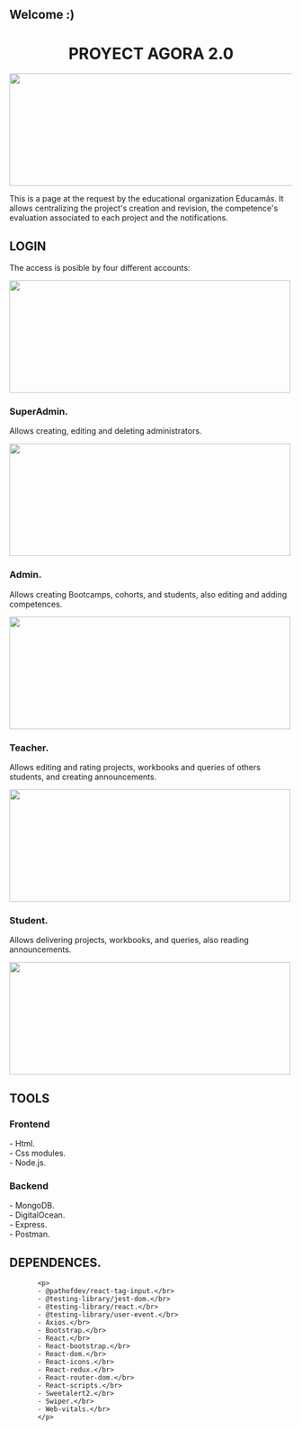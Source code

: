## Welcome :)

<h1 align="center">PROYECT AGORA 2.0</h1>

<img src="http://drive.google.com/uc?export=view&id=10Q0O26cR0GZZ5Ubaa7YZhSglSWjFaKRN" height="200px" width="650px" align="center">

<p>This is a page at the request by the educational organization Educamás. It allows centralizing the project's creation and revision, the competence's evaluation associated to each project and the notifications.</p>

<h2>LOGIN</h2>
<p>The access is posible by four different accounts:</p>
<img src="http://drive.google.com/uc?export=1VfOr1NTS5OZ4CkLkakPsUaK0OAAlN5Y1" height="200px" width="500px">

<h3>SuperAdmin.</h3>
<p>Allows creating, editing and deleting administrators.</p>
<img src="http://drive.google.com/uc?export=16sfgi5NHPjy_AeNHUKfoo8F9xE0S2cez" height="200px" width="500px" >

<h3>Admin.</h3>
<p>Allows creating Bootcamps, cohorts, and students, also editing and adding competences.</p>
<img src="http://drive.google.com/uc?export=1KQC5e298WV6rre7nl2hB5KgnN_gku7Lg" height="200px" width="500px" >

<h3>Teacher.</h3>
<p>Allows editing and rating projects, workbooks and queries of others students, and creating announcements.</p>
<img src="http://drive.google.com/uc?export=1al2LCSfTPtakYNTK7EFr9yr1HaSyDKv-" height="200px" width="500px" >

<h3>Student.</h3>
<p>Allows delivering projects, workbooks, and queries, also reading announcements.</p>
<img src="12eoQR8cI1sWvvwP6kiDmDtE5Z6jgUrHt" height="200px" width="500px">

<h2>TOOLS</h2>
<h3>Frontend</h3>
<p> 
       - Html.</br>
       - Css modules.</br>
       - Node.js.</br>     
</p>
<h3>Backend</h3>
       - MongoDB.</br>
       - DigitalOcean.</br>
       - Express.</br>
       - Postman.</br>
 </p>
 
 <h2>DEPENDENCES.</h2>
 
           <p>
           - @pathofdev/react-tag-input.</br>
           - @testing-library/jest-dom.</br>
           - @testing-library/react.</br>
           - @testing-library/user-event.</br>
           - Axios.</br>
           - Bootstrap.</br>
           - React.</br>
           - React-bootstrap.</br>
           - React-dom.</br>
           - React-icons.</br>
           - React-redux.</br>
           - React-router-dom.</br>
           - React-scripts.</br>
           - Sweetalert2.</br>
           - Swiper.</br>
           - Web-vitals.</br>
           </p>





          
    










